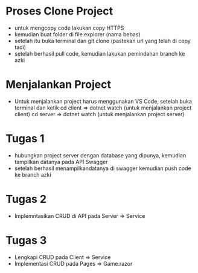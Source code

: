# Proses Clone Project

- untuk mengcopy code lakukan copy HTTPS
- kemudian buat folder di file explorer (nama bebas)
- setelah itu buka terminal dan git clone (pastekan url yang telah di copy tadi)
- setelah berhasil pull code, kemudian lakukan pemindahan branch ke azki

# Menjalankan Project

- Untuk menjalankan project harus menggunakan VS Code, setelah buka terminal dan ketik
  cd client => dotnet watch (untuk menjalankan project client)
  cd server => dotnet watch (untuk menjalankan project server)

# Tugas 1

- hubungkan project server dengan database yang dipunya, kemudian tampilkan datanya pada API Swagger
- setelah berhasil menampilkandatanya di swagger kemudian push code ke branch azki

# Tugas 2

- Implemntasikan CRUD di API pada Server => Service

# Tugas 3

- Lengkapi CRUD pada Client => Service
- Implementasi CRUD pada Pages => Game.razor
